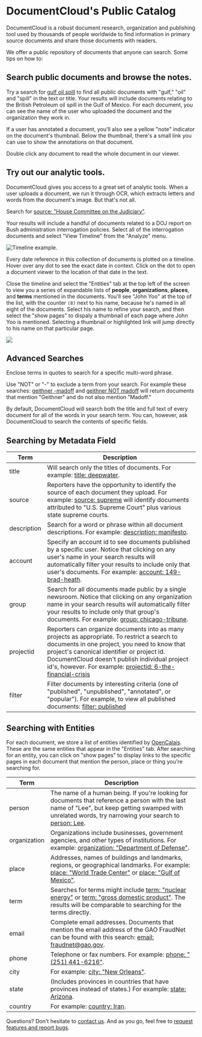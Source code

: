 # DocumentCloud's Public Catalog

DocumentCloud is a robust document research, organization and publishing tool used by thousands of people worldwide to find information in primary source documents and share those documents with readers.

We offer a public repository of documents that anyone can search. Some tips on how to:

## Search public documents and browse the notes.

Try a search for [gulf oil spill][] to find all public documents with "gulf," "oil" and "spill" in the text or title. Your results will include documents relating to the British Petroleum oil spill in the Gulf of Mexico. For each document, you can see the name of the user who uploaded the document and the organization they work in.

If a user has annotated a document, you'll also see a yellow "note" indicator on the document's thumbnail. Below the thumbnail, there's a small link you can use to show the annotations on that document.

Double click any document to read the whole document in our viewer.

## Try out our analytic tools.

DocumentCloud gives you access to a great set of analytic tools. When a user uploads a document, we run it through OCR, which extracts letters and words from the document's image. But that's not all.

Search for [source: "House Committee on the Judiciary"][].

Your results will include a handful of documents related to a DOJ report on Bush administration interrogation policies. Select all of the interrogation documents and select "View Timeline" from the "Analyze" menu.

<img src="/images/help/timeline.jpg" class="full_line" alt="Timeline example." />

Every date reference in this collection of documents is plotted on a timeline. Hover over any dot to see the exact date in context. Click on the dot to open a document viewer to the location of that date in the text.

Close the timeline and select the "Entities" tab at the top left of the screen to view you a series of expandable lists of **people**, **organizations**, **places**, and **terms** mentioned in the documents. You'll see "John Yoo" at the top of the list, with the counter `(8)` next to his name, because he's named in all eight of the documents. Select his name to refine your search, and then select the "show pages" to dispaly a thumbnail of each page where John Yoo is mentioned. Selecting a thumbnail or highlighted link will jump directly to his name on that particular page.

<img src="/images/help/show_pages.png" class="full_line" />

## Advanced Searches

Enclose terms in quotes to search for a specific multi-word phrase.  

Use "NOT" or "-" to exclude a term from your search. For example these searches: [geithner -madoff][] and [geithner NOT madoff][] will return documents that mention "Geithner" and do not also mention "Madoff."

By default, DocumentCloud will search both the title and full text of every document for all of the words in your search term. You can, however, ask DocumentCloud to search the contents of specific fields.


## Searching by Metadata Field

Term                        | Description
----------------------------|---------------------
title                       | Will search only the titles of documents. For example: [title: deepwater][].
source                      | Reporters have the opportunity to identify the source of each document they upload. For example: [source: supreme][] will identify documents attributed to "U.S. Supreme Court" plus various state supreme courts.
description                 | Search for a word or phrase within all document descriptions. For example: [description: manifesto][].
account                     | Specify an account id to see documents published by a specific user. Notice that clicking on any user's name in your search results will automatically filter your results to include only that user's documents.  For example: [account: 149-brad-heath][].
group                       | Search for all documents made public by a single newsroom. Notice that clicking on any organization name in your search results will automatically filter your results to include only that group's documents. For example: [group: chicago-tribune][].
projectid                   | Reporters can organize documents into as many projects as appropriate. To restrict a search to documents in one project, you need to know that project's canonical identifier or project id. DocumentCloud doesn't publish individual project id's, however.  For example: [projectid: 6-the-financial-crisis][]
filter                      | Filter documents by interesting criteria (one of "published", "unpublished", "annotated", or "popular"). For example, to view all published documents: [filter: published][]

## Searching with Entities

For each document, we store a list of entities identified by [OpenCalais][]. These are the same entities that appear in the "Entities" tab. After searching for an entity, you can click on "show pages" to display links to the specific pages in each document that mention the person, place or thing you're searching for.

Term                        | Description
----------------------------|-------------------------
person                      | The name of a human being. If you're looking for documents that reference a person with the last name of "Lee", but keep getting swamped with unrelated words, try narrowing your search to [person: Lee][].
organization                | Organizations include businesses, government agencies, and other types of institutions. For example: [organization: "Department of Defense"][].
place                       | Addresses, names of buildings and landmarks, regions, or geographical landmarks. For example: [place: "World Trade Center"][] or [place: "Gulf of Mexico"][].
term                        | Searches for terms might include [term: "nuclear energy"][] or [term: "gross domestic product"][]. The results will be comparable to searching for the terms directly.
email                       | Complete email addresses. Documents that mention the email address of the GAO FraudNet can be found with this search: [email: fraudnet@gao.gov][].
phone                       | Telephone or fax numbers. For example: [phone: "(251) 441-6216"][].
city                        | For example: [city: "New Orleans"][].
state                       | (Includes provinces in countries that have provinces instead of states.) For example: [state: Arizona][].
country                     | For example: [country: Iran][].

Questions? Don't hesitate to [contact us][]. And as you go, feel free to [request features and report bugs][].

[gulf oil spill]: /public/search/gulf%20oil%20spill
[source: "House Committee on the Judiciary"]: /public/search/source%3A%20%22House%20Committee%20on%20the%20Judiciary%22
[John Yoo detainee]: /public/search/John%20Yoo%20detainee
[geithner -madoff]: /public/search/geithner%20-madoff
[geithner NOT madoff]: /public/search/geithner%20NOT%20madoff
[account: 149-brad-heath]: /public/search/account%3A%20149-brad-heath
[group: chicago-tribune]: /public/search/group%3A%20chicago-tribune
[title: deepwater]: /public/search/title%3A%20deepwater
[source: supreme]: /public/search/source%3A%20supreme
[description: manifesto]: /public/search/description%3A%20manifesto
[projectid: 6-the-financial-crisis]: /public/search/projectid%3A%206-the-financial-crisis
[access: private]: /public/search/access%3A%20private
[filter: published]: /public/search/filter%3A%20published
[person: Lee]: /public/search/person%3A%20Lee
[organization: "Department of Defense"]: /public/search/organization%3A%20%22Department%20of%20Defense%22
[term: "nuclear energy"]: /public/search/term%3A%20%22nuclear%20energy%22
[term: "gross domestic product"]: /public/search/term%3A%20%22gross%20domestic%20product%22
[email: fraudnet@gao.gov]: /public/search/%20email%3A%20fraudnet%40gao.gov
[phone: "(251) 441-6216"]: /public/search/%20phone%3A%20%22(251)%20441-6216%22
[place: "World Trade Center"]: /public/search/place%3A%20%22World%20Trade%20Center%22
[place: "Gulf of Mexico"]: /public/search/place%3A%20%22Gulf%20of%20Mexico%22
[city: "New Orleans"]: /public/search/city%3A%20%22New%20Orleans%22
[state: Arizona]: /public/search/state%3A%20Arizona
[country: Iran]: /public/search/country%3A%20Iran
[OpenCalais]: http://new.opencalais.com/
[contact us]: /contact
[request features and report bugs]: http://documentcloud.uservoice.com
